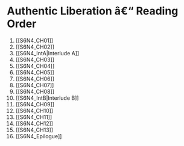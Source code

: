 ﻿# Authentic Liberation â€“ Reading Order

1. [[S6N4_CH01]]
2. [[S6N4_CH02]]
3. [[S6N4_IntA|Interlude A]]
4. [[S6N4_CH03]]
5. [[S6N4_CH04]]
6. [[S6N4_CH05]]
7. [[S6N4_CH06]]
8. [[S6N4_CH07]]
9. [[S6N4_CH08]]
10. [[S6N4_IntB|Interlude B]]
11. [[S6N4_CH09]]
12. [[S6N4_CH10]]
13. [[S6N4_CH11]]
14. [[S6N4_CH12]]
15. [[S6N4_CH13]]
16. [[S6N4_Epilogue]]